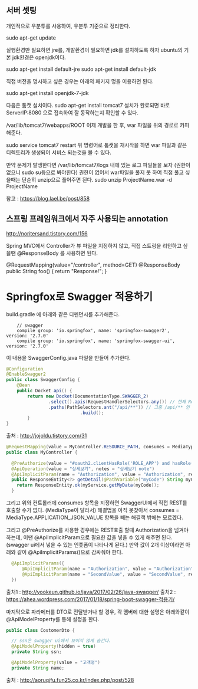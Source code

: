 ## 서버 셋팅
개인적으로 우분투를 사용하여, 우분투 기준으로 정리한다.

sudo apt-get update

실행환경만 필요하면 jre를, 개발환경이 필요하면 jdk를 설치하도록 하자
ubuntu의 기본 jdk환경은 openjdk이다.

sudo apt-get install default-jre
sudo apt-get install default-jdk

직접 버전을 명시하고 싶은 경우는 아래의 패키지 명을 이용하면 된다.

sudo apt-get install openjdk-7-jdk

다음은 톰캣 설치이다.
sudo apt-get install tomcat7
설치가 완료되면 바로 ServerIP:8080 으로 접속하여 잘 동작하는지 확인할 수 있다.

/var/lib/tomcat7/webapps/ROOT
이제 개발을 한 후, war 파일을 위의 경로로 카피해준다.

sudo service tomcat7 restart
위 명령어로 톰캣을 재시작을 하면 war 파일과 같은 디렉토리가 생성되어 서비스 되는것을 볼 수 있다.

만약 문제가 발생한다면 /var/lib/tomcat7/logs 내에 있는 로그 파일들을 보자 (권한이 없으니 sudo su등으로 봐야한다)
권한이 없어서 war파일을 풀지 못 하여 직접 풀고 싶을때는 단순히 unzip으로 풀어주면 된다.
sudo unzip ProjectName.war -d ProjectName 


참고 : https://blog.lael.be/post/858


## 스프링 프레임워크에서 자주 사용되는 annotation
http://noritersand.tistory.com/156

Spring MVC에서 Controller가 뷰 파일을 지정하지 않고, 직접 스트링을 리턴하고 싶을땐 
@ResponseBody 를 사용하면 된다. 

@RequestMapping(value="/controller", method=GET)
@ResponseBody
public String foo() {
    return "Response!";
}

# Springfox로 Swagger 적용하기

build.gradle 에 아래와 같은 디펜던시를 추가해준다.

```
    // swagger
	compile group: 'io.springfox', name: 'springfox-swagger2', version: '2.7.0'
	compile group: 'io.springfox', name: 'springfox-swagger-ui', version: '2.7.0'
```

이 내용을 SwaggerConfig.java 파일을 만들어 추가한다.

```java
@Configuration
@EnableSwagger2
public class SwaggerConfig {
	@Bean
	public Docket api() {
		return new Docket(DocumentationType.SWAGGER_2)
				.select().apis(RequestHandlerSelectors.any()) // 현재 RequestMapping으로 할당된 모든 URL 리스트를 추출.
				.paths(PathSelectors.ant("/api/**")) // 그중 /api/** 인 URL들만 필터링
	                		.build();
        }
}
```

출처 : http://jojoldu.tistory.com/31


```java
@RequestMapping(value = MyController.RESOURCE_PATH, consumes = MediaType.APPLICATION_JSON_VALUE, produces = MediaType.APPLICATION_JSON_VALUE)
public class MyController {
  
  @PreAuthorize(value = "#oauth2.clientHasRole('ROLE_APP') and hasRole('ROLE_USER')")
  @ApiOperation(value = "상세보기", notes = "상세보기 note")
  @ApiImplicitParam(name = "Authorization", value = "Authorization", required = true, dataType = "string", paramType = "header", defaultValue = "")
  public ResponseEntity<?> getDetail(@PathVariable("myCode") String myCode) {
    return ResponseEntity.ok(myService.getMyData(myCode));
  }
````

그리고 위와 컨트롤러에 consumes 항목을 지정하면 SwaggerUI에서 직접 REST를 호출할 수가 없다. (MediaType이 달라서)
해결법을 아직 못찾아서 consumes = MediaType.APPLICATION_JSON_VALUE 항목을 빼는 해결책 밖에는 모르겠다.

그리고 @PreAuthorize를 사용한 경우에는 REST호출 할때 Authorization을 넘겨야 하는데,
이땐 @ApiImplicitParam으로 필요한 값을 넣을 수 있게 해주면 된다. (swagger ui에서 넣을 수 있는 인풋폼이 나타나게 된다.)
만약 값이 2개 이상이라면 아래와 같이 @ApiImplicitParams()으로 감싸줘야 한다.

```java
  @ApiImplicitParams({
      @ApiImplicitParam(name = "Authorization", value = "Authorization", required = true, dataType = "string", paramType = "header", defaultValue = "")
      @ApiImplicitParam(name = "SecondValue", value = "SecondValue", required = true, dataType = "string", paramType = "query", defaultValue = "")
  })  
````

출처1 : http://yookeun.github.io/java/2017/02/26/java-swagger/
출처2 : https://ahea.wordpress.com/2017/01/18/spring-boot-swagger-적용기/ 

마지막으로 파라메터를 DTO로 전달받거나 할 경우, 각 멤버에 대한 설명은 아래와같이 @ApiModelProperty를 통해 설정을 한다.

```java
public class CostomerDto {

  // ssn은 swagger ui에서 보이지 않게 숨긴다.
  @ApiModelProperty(hidden = true)
  private String ssn;

  @ApiModelProperty(value = "고객명")
  private String name;
```

출처 : http://aoruqjfu.fun25.co.kr/index.php/post/528
